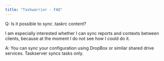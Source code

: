 ```yaml
---
title: "Taskwarrior - FAQ"
---
```


Q: Is it possible to sync .taskrc content?

I am especially interested whether I can sync reports and contexts between clients, because at the moment I do not see how I could do it.

A: You can sync your configuration using DropBox or similar shared drive services.
Taskserver syncs tasks only.

